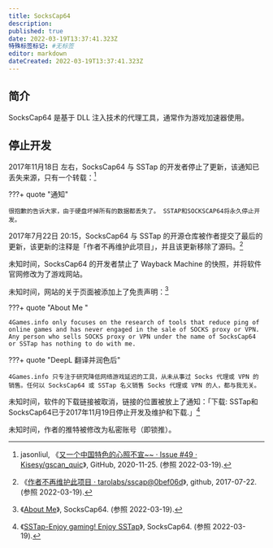 ```yaml
---
title: SocksCap64
description:
published: true
date: 2022-03-19T13:37:41.323Z
特殊标签标记: #无标签
editor: markdown
dateCreated: 2022-03-19T13:37:41.323Z
---
```


## 简介

SocksCap64 是基于 DLL 注入技术的代理工具，通常作为游戏加速器使用。

## 停止开发

2017年11月18日 左右，SocksCap64 与 SSTap 的开发者停止了更新，该通知已丢失来源，只有一个转载：[^jasonliul]

[^jasonliul]: jasonliul, 《[又一个中国特色的心照不宣~~ · Issue #49 · Kisesy/gscan_quic](https://web.archive.org/web/20201125005948/https://github.com/Kisesy/gscan_quic/issues/49)》, GitHub, 2020-11-25. (参照 2022-03-19).

???+ quote "通知"

    很抱歉的告诉大家，由于硬盘坏掉所有的数据都丢失了。 SSTAP和SOCKSCAP64将永久停止开发。 

2017年7月22日 20:15，SocksCap64 与 SSTap 的开源仓库被作者提交了最后的更新，该更新的注释是「作者不再维护此项目」，并且该更新移除了源码。[^0bef06d]

[^0bef06d]: 《[作者不再维护此项目 · tarolabs/sscap@0bef06d](https://web.archive.org/web/20220319131127/https://github.com/tarolabs/sscap/commit/0bef06d42e0dc6a471d10cd1b30b4f5e71d221b5)》, github, 2017-07-22. (参照 2022-03-19).

未知时间，SocksCap64 的开发者禁止了 Wayback Machine 的快照，并将软件官网修改为了游戏网站。

未知时间，网站的关于页面被添加上了免责声明：[^about-me]

[^about-me]: 《[About Me](https://www.sockscap64.com/about-me/)》, SocksCap64. (参照 2022-03-19).

???+ quote "About Me "

    4Games.info only focuses on the research of tools that reduce ping of online games and has never engaged in the sale of SOCKS proxy or VPN. Any person who sells SOCKS proxy or VPN under the name of SocksCap64 or SSTap has nothing to do with me.
    
???+ quote "DeepL 翻译并润色后"

    4Games.info 只专注于研究降低网络游戏延迟的工具，从未从事过 Socks 代理或 VPN 的销售。任何以 SocksCap64 或 SSTap 名义销售 Socks 代理或 VPN 的人，都与我无关。

未知时间，软件的下载链接被取消，链接的位置被放上了通知：「下载: SSTap和SocksCap64已于2017年11月19日停止开发及维护和下载.」[^enjoy]

[^enjoy]: 《[SSTap-Enjoy gaming! Enjoy SSTap](https://www.sockscap64.com/sstap-enjoy-gaming-enjoy-sstap/)》, SocksCap64. (参照 2022-03-19).

未知时间，作者的推特被修改为私密账号（即锁推）。
